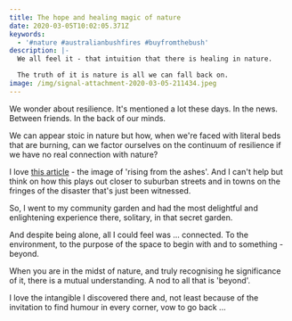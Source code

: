 ```yaml
---
title: The hope and healing magic of nature
date: 2020-03-05T10:02:05.371Z
keywords:
  - '#nature #australianbushfires #buyfromthebush'
description: |-
  We all feel it - that intuition that there is healing in nature.

  The truth of it is nature is all we can fall back on.
image: /img/signal-attachment-2020-03-05-211434.jpeg
---
```

We wonder about resilience.  It's mentioned a lot these days. In the news. Between friends. In the back of our minds.

We can appear stoic in nature but how, when we're faced with literal beds that are burning, can we factor ourselves on the continuum of resilience if we have no real connection with nature?

I love [this article](https://www.domain.com.au/news/out-of-the-ashes-renewal-returning-home-after-bushfire-tore-through-it-924088/) - the image of 'rising from the ashes'. And I can't help but think on how this plays out closer to suburban streets and in towns on the fringes of the disaster that's just been witnessed. 

So, I went to my community garden and had the most delightful and enlightening experience there, solitary, in that secret garden. 

And despite being alone, all I could feel was ... connected. To the environment, to the purpose of the space to begin with and to something - beyond.

When you are in the midst of nature, and truly recognising he significance of it, there is a mutual understanding. A nod to all that is 'beyond'.

I love the intangible I discovered there and, not least because of the invitation to find humour in every corner, vow to go back ...
